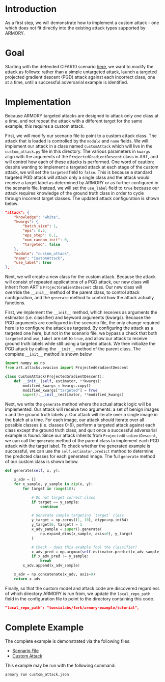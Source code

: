 # Introduction
As a first step, we will demonstrate how to implement a custom attack - one which does not fit directly into the existing attack types supported by ARMORY.

# Goal
Starting with the defended CIFAR10 scenario [here](../official_scenario_configs/cifar10_baseline.json), we want to modify the attack as follows: rather than a simple untargeted attack, launch a targeted projected gradient descent (PGD) attack against each incorrect class, one at a time, until a successful adversarial example is identified.

# Implementation
Because ARMORY targeted attacks are designed to attack only one class at a time, and not repeat the attack with a different target for the same example, this requires a custom attack.

First, we will modify our scenario file to point to a custom attack class.  The attack that is loaded is controlled by the `module` and `name` fields.  We will implement our attack in a class named `CustomAttack` which will live in the `custom_attack.py` file in this directory.  The various parameters in `kwargs` align with the arguments of the `ProjectedGradientDescent` class in ART, and will control how each of these attacks is performed.  One word of caution: despite wanting to implement a targeted attack at each stage of the custom attack, we will set the `targeted` field to `false`.  This is because a standard targeted PGD attack will attack only a single class and the attack would receive a target label as determined by ARMORY or as further configured in the scenario file.  Instead, we will set the `use_label` field to `true` because our attack requires knowledge of the ground truth class in order to cycle through incorrect target classes.  The updated attack configuration is shown below:

```json
"attack": {
    "knowledge": "white",
    "kwargs": {
        "batch_size": 1,
        "eps": 0.2,
        "eps_step": 0.1,
        "num_random_init": 0,
        "targeted": false
    },
    "module": "custom_attack",
    "name": "CustomAttack",
    "use_label": true
},
```

Next, we will create a new class for the custom attack.  Because the attack will consist of repeated applications of a PGD attack, our new class will inherit from ART's `ProjectGradientDescent` class.  Our new class will override the `__init__` method of the parent class, to control attack configuration, and the `generate` method to control how the attack actually functions.

First, we implement the `__init__` method, which receives as arguments the estimator (i.e. classifier) and keyword arguments (kwargs).  Because the PGD arguments are configured in the scenario file, the only change required here is to configure the attack as targeted.  By configuring the attack as a targeted one here, but not in the scenario file, we bypass a check that both `targeted` and `use_label` are set to `true`, and allow our attack to receive ground truth labels while still using a targeted attack.  We then initialize the PGD attack by calling the `__init__` method of the parent class.  The complete `__init__` method is shown below

```python
import numpy as np
from art.attacks.evasion import ProjectedGradientDescent

class CustomAttack(ProjectedGradientDescent):
    def __init__(self, estimator, **kwargs):
        modified_kwargs = kwargs.copy()
        modified_kwargs["targeted"] = True
        super().__init__(estimator, **modified_kwargs)
```

Next, we write the `generate` method where the actual attack logic will be implemented.  Our attack will receive two arguments: a set of benign images `x` and the ground truth labels `y`.  Our attack will iterate over a single image in the batch at a time.  For each image, our attack should iterate over all possible classes (i.e. classes 0-9), perform a targeted attack against each class except the ground truth class, and quit once a successful adversarial example is found.  Since our attack inherits from `ProjectedGradientDescent`, we can call the `generate` method of the parent class to implement each PGD attack with the target label.  To check whether the generated example is successful, we can use the `self.estimator.predict` method to determine the predicted classes for each generated image.  The full `generate` method of our custom class is shown below.

```python
def generate(self, x, y):

    x_adv = []
    for x_sample, y_sample in zip(x, y):
        for target in range(10):

            # Do not target correct class
            if target == y_sample:
                continue

            # Generate sample targeting `target` class
            y_target = np.zeros((1, 10), dtype=np.int64)
            y_target[0, target] = 1
            x_adv_sample = super().generate(
                np.expand_dims(x_sample, axis=0), y_target
            )

            # Check - does this example fool the classifier?
            x_adv_pred = np.argmax(self.estimator.predict(x_adv_sample))
            if x_adv_pred != y_sample:
                break
        x_adv.append(x_adv_sample)

    x_adv = np.concatenate(x_adv, axis=0)
    return x_adv
```

Finally, so that the custom model and attack code are discovered regardless of which directory ARMORY is run from, we update the `local_repo_path` field in the configuration file to point to the directory containing this code.

```json
"local_repo_path": "twosixlabs/fork/armory-example/tutorial",
```

# Complete Example
The complete example is demonstrated via the following files:
* [Scenario File](./custom_attack.json)
* [Custom Attack](./custom_attack.py)

This example may be run with the following command:
```
armory run custom_attack.json
```
